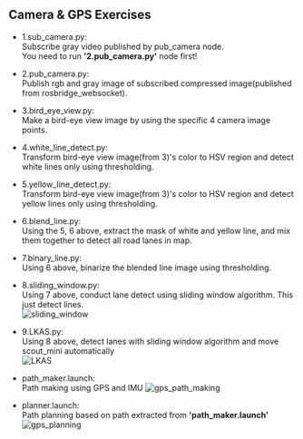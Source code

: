 ## Camera & GPS Exercises

- 1.sub_camera.py:  
Subscribe gray video published by pub_camera node.  
You need to run **'2.pub_camera.py'** node first!
- 2.pub_camera.py:  
Publish rgb and gray image of subscribed compressed image(published from rosbridge_websocket).
- 3.bird_eye_view.py:  
Make a bird-eye view image by using the specific 4 camera image points.
- 4.white_line_detect.py:  
Transform bird-eye view image(from 3)'s color to HSV region and detect white lines only using thresholding.
- 5.yellow_line_detect.py:  
Transform bird-eye view image(from 3)'s color to HSV region and detect yellow lines only using thresholding.
- 6.blend_line.py:  
Using the 5, 6 above, extract the mask of white and yellow line, and mix them together to detect all road lanes in map.
- 7.binary_line.py:  
Using 6 above, binarize the blended line image using thresholding.
- 8.sliding_window.py:  
Using 7 above, conduct lane detect using sliding window algorithm. This just detect lines.  
![sliding_window](https://github.com/Daidalos99/Morai_Project/assets/95322972/f6d5a220-39a6-4a72-8677-4ffa71880803)

- 9.LKAS.py:  
Using 8 above, detect lanes with sliding window algorithm and move scout_mini automatically  
![LKAS](https://github.com/Daidalos99/Morai_Project/assets/95322972/d794e69f-afca-4552-ac63-30a60714896e)

- path_maker.launch:  
Path making using GPS and IMU
![gps_path_making](https://github.com/Daidalos99/Morai_Project/assets/95322972/51be6bfb-6b83-47b1-9643-61faa90e48be)

- planner.launch:  
Path planning based on path extracted from **'path_maker.launch'**
![gps_planning](https://github.com/Daidalos99/Morai_Project/assets/95322972/9a2d4c74-c10a-499a-8807-e2f3c55a5fb8)